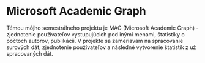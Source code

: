# Microsoft Academic Graph

Témou môjho semestrálneho projektu je MAG (Microsoft Academic Graph) - zjednotenie používateľov vystupujúcich pod inými menami, štatistiky o počtoch autorov, publikácii. V projekte sa zameriavam na spracovanie surových dát, zjednotenie používateľov a následné vytvorenie štatistík z už spracovaných dát.
